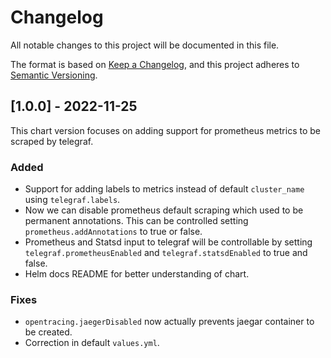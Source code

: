 # Changelog

All notable changes to this project will be documented in this file.

The format is based on [Keep a Changelog](https://keepachangelog.com/en/1.0.0/),
and this project adheres to [Semantic Versioning](https://semver.org/spec/v2.0.0.html).

## [1.0.0] - 2022-11-25

This chart version focuses on adding support for prometheus metrics to be scraped by telegraf.

### Added

- Support for adding labels to metrics instead of default `cluster_name` using `telegraf.labels`.
- Now we can disable prometheus default scraping which used to be permanent annotations. This can be controlled setting `prometheus.addAnnotations` to true or false.
- Prometheus and Statsd input to telegraf will be controllable by setting `telegraf.prometheusEnabled` and `telegraf.statsdEnabled` to true and false.
- Helm docs README for better understanding of chart.

### Fixes

- `opentracing.jaegerDisabled` now actually prevents jaegar container to be created.
- Correction in default `values.yml`.
